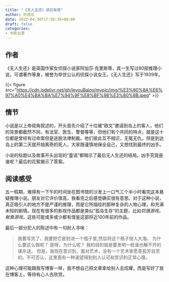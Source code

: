 ```yaml
---
title: "《无人生还》读后有感"
author: 孙百乐
date: 2022-04-30T17:58:36+08:00
draft: false
categories: 
- 书影记录
---
```


## 作者

《无人生还》是英国作家女侦探小说家阿加莎·克里斯蒂，其一生写过80部推理小说，可谓著作等身，被誉为举世公认的侦探小说女王。《无人生还》写于1939年。

{{< figure src="https://cdn.jsdelivr.net/gh/leyouBaloy/mypic/img/%E3%80%8A%E6%97%A0%E4%BA%BA%E7%94%9F%E8%BF%98%E3%80%8B.jpeg" >}}

## 情节

小说是以上帝视角叙述的，开头首先介绍了十位被“欧文”邀请到岛上的客人，他们的背景都截然不同，有法官、医生、警督等等，但他们有个共同的特点，就是这十位都是曾经有过命案但是逃脱法律制裁。他们彼此互不相识，无冤无仇，但是到达岛上的第二天就开始离奇的死人，大家既谨慎地保全自己，又想找到最终的凶手。

小说的标题以及故事开头出现的“童谣”都暗示了最后无人生还的结局。凶手究竟是谁呢？最后的花絮揭示了答案。

## 阅读感受

五一假期，难得有一下午的时间坐在图书馆的沙发上一口气三个半小时看完这本悬疑推理小说。朋友对它评价很高，我看完之后感觉确实很有意思。对于这种小说，真正吸引人的地方不是严谨的推理，而是它所描绘的那种复杂的人物心理，和充满未知的剧情。现在有很多的影视作品都是类似“孤岛生存”的主题，比如*饥饿游戏*，*鱿鱼游戏*，这些可能或多或少都有借鉴这部将近100年前的作品。

最后一部分犯人的陈述中有一句耐人寻味：

> 我要写完了。我要把它密封进一个瓶子里,然后将这个瓶子抛人大海。
> 为什么要这么做呢？
> 是呀，为什么呢？
> 我的目的就是要发明一桩谁也解不开的谋杀谜。
> 但是，我现在意识到，面对艺术，没有一个艺术家愿意孤芳自赏的。不可否认，这里面有一种渴望得到别人认可和赏识的正常心理。

这种心理可能跟我写博客一样，我不想自己把文章拿给别人去炫耀，而是写好了放在博客上，等待有心人去欣赏。
